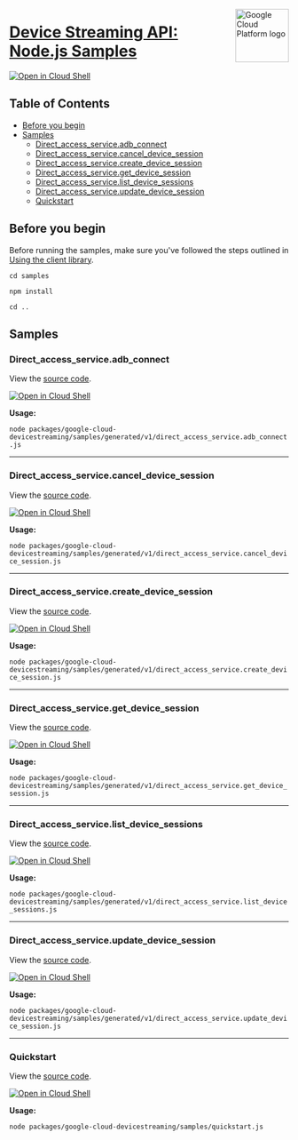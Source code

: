 [//]: # "This README.md file is auto-generated, all changes to this file will be lost."
[//]: # "To regenerate it, use `python -m synthtool`."
<img src="https://avatars2.githubusercontent.com/u/2810941?v=3&s=96" alt="Google Cloud Platform logo" title="Google Cloud Platform" align="right" height="96" width="96"/>

# [Device Streaming API: Node.js Samples](https://github.com/googleapis/google-cloud-node)

[![Open in Cloud Shell][shell_img]][shell_link]



## Table of Contents

* [Before you begin](#before-you-begin)
* [Samples](#samples)
  * [Direct_access_service.adb_connect](#direct_access_service.adb_connect)
  * [Direct_access_service.cancel_device_session](#direct_access_service.cancel_device_session)
  * [Direct_access_service.create_device_session](#direct_access_service.create_device_session)
  * [Direct_access_service.get_device_session](#direct_access_service.get_device_session)
  * [Direct_access_service.list_device_sessions](#direct_access_service.list_device_sessions)
  * [Direct_access_service.update_device_session](#direct_access_service.update_device_session)
  * [Quickstart](#quickstart)

## Before you begin

Before running the samples, make sure you've followed the steps outlined in
[Using the client library](https://github.com/googleapis/google-cloud-node#using-the-client-library).

`cd samples`

`npm install`

`cd ..`

## Samples



### Direct_access_service.adb_connect

View the [source code](https://github.com/googleapis/google-cloud-node/blob/master/packages/google-cloud-devicestreaming/samples/generated/v1/direct_access_service.adb_connect.js).

[![Open in Cloud Shell][shell_img]](https://console.cloud.google.com/cloudshell/open?git_repo=https://github.com/googleapis/google-cloud-node&page=editor&open_in_editor=packages/google-cloud-devicestreaming/samples/generated/v1/direct_access_service.adb_connect.js,samples/README.md)

__Usage:__


`node packages/google-cloud-devicestreaming/samples/generated/v1/direct_access_service.adb_connect.js`


-----




### Direct_access_service.cancel_device_session

View the [source code](https://github.com/googleapis/google-cloud-node/blob/master/packages/google-cloud-devicestreaming/samples/generated/v1/direct_access_service.cancel_device_session.js).

[![Open in Cloud Shell][shell_img]](https://console.cloud.google.com/cloudshell/open?git_repo=https://github.com/googleapis/google-cloud-node&page=editor&open_in_editor=packages/google-cloud-devicestreaming/samples/generated/v1/direct_access_service.cancel_device_session.js,samples/README.md)

__Usage:__


`node packages/google-cloud-devicestreaming/samples/generated/v1/direct_access_service.cancel_device_session.js`


-----




### Direct_access_service.create_device_session

View the [source code](https://github.com/googleapis/google-cloud-node/blob/master/packages/google-cloud-devicestreaming/samples/generated/v1/direct_access_service.create_device_session.js).

[![Open in Cloud Shell][shell_img]](https://console.cloud.google.com/cloudshell/open?git_repo=https://github.com/googleapis/google-cloud-node&page=editor&open_in_editor=packages/google-cloud-devicestreaming/samples/generated/v1/direct_access_service.create_device_session.js,samples/README.md)

__Usage:__


`node packages/google-cloud-devicestreaming/samples/generated/v1/direct_access_service.create_device_session.js`


-----




### Direct_access_service.get_device_session

View the [source code](https://github.com/googleapis/google-cloud-node/blob/master/packages/google-cloud-devicestreaming/samples/generated/v1/direct_access_service.get_device_session.js).

[![Open in Cloud Shell][shell_img]](https://console.cloud.google.com/cloudshell/open?git_repo=https://github.com/googleapis/google-cloud-node&page=editor&open_in_editor=packages/google-cloud-devicestreaming/samples/generated/v1/direct_access_service.get_device_session.js,samples/README.md)

__Usage:__


`node packages/google-cloud-devicestreaming/samples/generated/v1/direct_access_service.get_device_session.js`


-----




### Direct_access_service.list_device_sessions

View the [source code](https://github.com/googleapis/google-cloud-node/blob/master/packages/google-cloud-devicestreaming/samples/generated/v1/direct_access_service.list_device_sessions.js).

[![Open in Cloud Shell][shell_img]](https://console.cloud.google.com/cloudshell/open?git_repo=https://github.com/googleapis/google-cloud-node&page=editor&open_in_editor=packages/google-cloud-devicestreaming/samples/generated/v1/direct_access_service.list_device_sessions.js,samples/README.md)

__Usage:__


`node packages/google-cloud-devicestreaming/samples/generated/v1/direct_access_service.list_device_sessions.js`


-----




### Direct_access_service.update_device_session

View the [source code](https://github.com/googleapis/google-cloud-node/blob/master/packages/google-cloud-devicestreaming/samples/generated/v1/direct_access_service.update_device_session.js).

[![Open in Cloud Shell][shell_img]](https://console.cloud.google.com/cloudshell/open?git_repo=https://github.com/googleapis/google-cloud-node&page=editor&open_in_editor=packages/google-cloud-devicestreaming/samples/generated/v1/direct_access_service.update_device_session.js,samples/README.md)

__Usage:__


`node packages/google-cloud-devicestreaming/samples/generated/v1/direct_access_service.update_device_session.js`


-----




### Quickstart

View the [source code](https://github.com/googleapis/google-cloud-node/blob/master/packages/google-cloud-devicestreaming/samples/quickstart.js).

[![Open in Cloud Shell][shell_img]](https://console.cloud.google.com/cloudshell/open?git_repo=https://github.com/googleapis/google-cloud-node&page=editor&open_in_editor=packages/google-cloud-devicestreaming/samples/quickstart.js,samples/README.md)

__Usage:__


`node packages/google-cloud-devicestreaming/samples/quickstart.js`






[shell_img]: https://gstatic.com/cloudssh/images/open-btn.png
[shell_link]: https://console.cloud.google.com/cloudshell/open?git_repo=https://github.com/googleapis/google-cloud-node&page=editor&open_in_editor=samples/README.md
[product-docs]: https://cloud.google.com/device-streaming/docs

